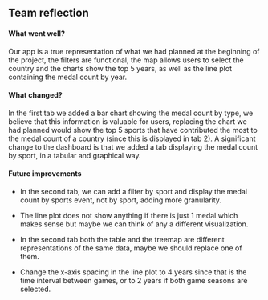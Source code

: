 ## Team reflection

#### What went well?

Our app is a true representation of what we had planned at the beginning of the project, the filters are functional, the map allows users to select the country and the charts show the top 5 years, as well as the line plot containing the medal count by year.

#### What changed?

In the first tab we added a bar chart showing the medal count by type, we believe that this information is valuable for users, replacing the chart we had planned would show the top 5 sports that have contributed the most to the medal count of a country (since this is displayed in tab 2). A significant change to the dashboard is that we added a tab displaying the medal count by sport, in a tabular and graphical way.

#### Future improvements

- In the second tab, we can add a filter by sport and display the medal count by sports event, not by sport, adding more granularity.

- The line plot does not show anything if there is just 1 medal which makes sense but maybe we can think of any a different visualization.

- In the second tab both the table and the treemap are different representations of the same data, maybe we should replace one of them.

- Change the x-axis spacing in the line plot to 4 years since that is the time interval between games, or to 2 years if both game seasons are selected.
